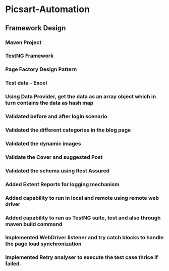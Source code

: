 # Picsart-Automation

## Framework Design
  ###	Maven Project
  ###	TestNG Framework
  ###	Page Factory Design Pattern
  ###	Test data - Excel
  ###	Using Data Provider, get the data as an array object which in turn contains the data as hash map
  ###	Validated before and after login scenario
  ###	Validated the different categories in the blog page
  ###	Validated the dynamic images
  ###	Validate the Cover and suggested Post
  ###	Validated the schema using Rest Assured
  ###	Added Extent Reports for logging mechanism
  ###	Added capability to run in local and remote using remote web driver
  ###	Added capability to run as TestNG suite, test and also through maven build command
  ###	Implemented WebDriver listener and try catch blocks to handle the page load synchronization
  ###	Implemented Retry analyser to execute the test case thrice if failed.
  

